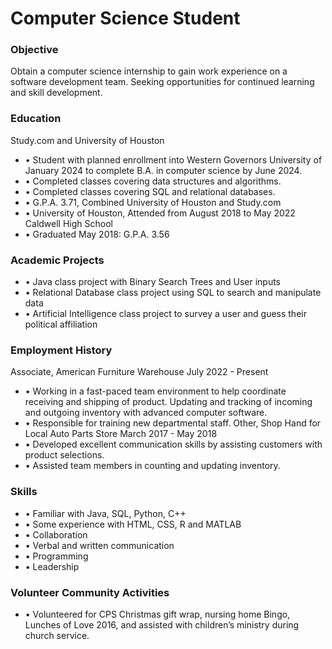 # Computer Science Student

### Objective
Obtain a computer science internship to gain work experience on a software development team. Seeking opportunities for continued learning and skill development.

### Education
Study.com and University of Houston
- •	Student with planned enrollment into Western Governors University of January 2024 to complete B.A. in computer science by June 2024.
- •	Completed classes covering data structures and algorithms.
- •	Completed classes covering SQL and relational databases.
- •	G.P.A. 3.71, Combined University of Houston and Study.com
- •	University of Houston, Attended from August 2018 to May 2022
Caldwell High School
- •	Graduated May 2018: G.P.A. 3.56

### Academic Projects
- •	Java class project with Binary Search Trees and User inputs
- •	Relational Database class project using SQL to search and manipulate data
- •	Artificial Intelligence class project to survey a user and guess their political affiliation

### Employment History
Associate, American Furniture Warehouse
July 2022 - Present
- •	Working in a fast-paced team environment to help coordinate receiving and shipping of product. Updating and tracking of incoming and outgoing inventory with advanced computer software.
- •	Responsible for training new departmental staff.
Other, Shop Hand for Local Auto Parts Store
March 2017 - May 2018
- •	Developed excellent communication skills by assisting customers with product selections.
- •	Assisted team members in counting and updating inventory.

### Skills
- •	Familiar with Java, SQL, Python, C++
- •	Some experience with HTML, CSS, R and MATLAB
- •	Collaboration
- •	Verbal and written communication
- •	Programming
- •	Leadership

### Volunteer Community Activities
- •	Volunteered for CPS Christmas gift wrap, nursing home Bingo, Lunches of Love 2016, and assisted with children’s ministry during church service.
